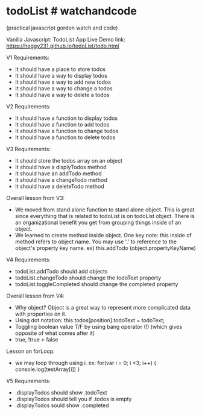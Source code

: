 # todoList # watchandcode
(practical javascript gordon watch and code)

Vanilla Javascript: TodoList App
Live Demo link: https://heggy231.github.io/todoList/todo.html

V1 Requirements:
- It should have a place to store todos
- It should have a way to display todos
- It should have a way to add new todos
- It should have a way to change a todos
- It should have a way to delete a todos


V2 Requirements:
- It should have a function to display todos
- It should have a function to add todos
- It should have a function to change todos
- It should have a function to delete todos

V3 Requirements:
- It should store the todos array on an object
- It should have a displyTodos method
- It should have an addTodo method
- It should have a changeTodo method
- It should have a deleteTodo method

Overall lesson from V3:
- We moved from stand alone function to stand alone object.  This is great since everything that is related to todoList is on todoList object.  There is an organizational benefit you get from grouping things inside of an object.  
- We learned to create method inside object.  One key note: this inside of method refers to object name.  You may use '.' to reference to the object's property key name.  ex) this.addTodo  (object.propertyKeyName)

V4 Requirements:
- todoList.addTodo should add objects
- todoList.changeTodo should change the todoText property
- todoList.toggleCompleted should change the completed property

Overall lesson from V4: 
- Why object?  Object is a great way to represent more complicated data with properties on it.  
- Using dot notation: 
this.todos[position].todoText = todoText;
- Toggling boolean value T/F by using bang operator (!) (which gives opposite of what comes after it)
- true, !true > false

Lesson on forLoop:
- we may loop through using i. ex: for(var i = 0; i <3; i++) { 
    console.log(testArray[i]) }

V5 Requirements:
- .displayTodos should show .todoText
- .displayTodos should tell you if .todos is empty
- .displayTodos sould show .completed